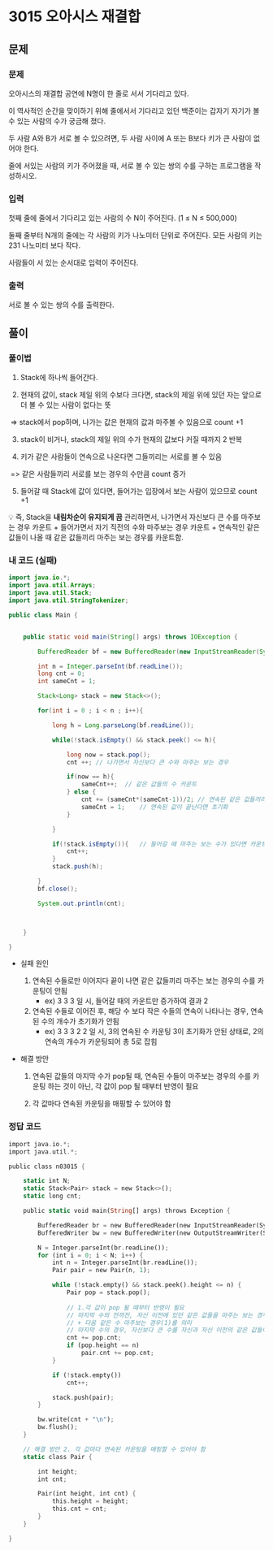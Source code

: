 # 3015 오아시스 재결합



## 문제



### 문제

오아시스의 재결합 공연에 N명이 한 줄로 서서 기다리고 있다.

이 역사적인 순간을 맞이하기 위해 줄에서서 기다리고 있던 백준이는 갑자기 자기가 볼 수 있는 사람의 수가 궁금해 졌다.

두 사람 A와 B가 서로 볼 수 있으려면, 두 사람 사이에 A 또는 B보다 키가 큰 사람이 없어야 한다.

줄에 서있는 사람의 키가 주어졌을 때, 서로 볼 수 있는 쌍의 수를 구하는 프로그램을 작성하시오.

### 입력

첫째 줄에 줄에서 기다리고 있는 사람의 수 N이 주어진다. (1 ≤ N ≤ 500,000)

둘째 줄부터 N개의 줄에는 각 사람의 키가 나노미터 단위로 주어진다. 모든 사람의 키는 231 나노미터 보다 작다.

사람들이 서 있는 순서대로 입력이 주어진다.

### 출력

서로 볼 수 있는 쌍의 수를 출력한다.





## 풀이



### 풀이법

1. Stack에 하나씩 들어간다.

2. 현재의 값이, stack 제일 위의 수보다 크다면, stack의 제일 위에 있던 자는 앞으로 더 볼 수 있는 사람이 없다는 뜻

​		=> stack에서 pop하며, 나가는 값은 현재의 값과 마주볼 수 있음으로  count +1

3. stack이 비거나, stack의 제일 위의 수가 현재의 값보다 커질 때까지 2 반복

4. 키가 같은 사람들이 연속으로 나온다면 그들끼리는 서로를 볼 수 있음

​		=> 같은 사람들끼리 서로를 보는 경우의 수만큼 count 증가

5. 들어갈 때 Stack에 값이 있다면, 들어가는 입장에서 보는 사람이 있으므로 count +1

:bulb: 즉, Stack을 **내림차순이 유지되게 끔** 관리하면서, 나가면서 자신보다 큰 수를 마주보는 경우 카운트 + 들어가면서 자기 직전의 수와 마주보는 경우 카운트 + 연속적인 같은 값들이 나올 때 같은 값들끼리 마주는 보는 경우를 카운트함.



### 내 코드 (실패)

```java
import java.io.*;
import java.util.Arrays;
import java.util.Stack;
import java.util.StringTokenizer;

public class Main {


    public static void main(String[] args) throws IOException {

        BufferedReader bf = new BufferedReader(new InputStreamReader(System.in));

        int n = Integer.parseInt(bf.readLine());
        long cnt = 0;
        int sameCnt = 1;

        Stack<Long> stack = new Stack<>();

        for(int i = 0 ; i < n ; i++){

            long h = Long.parseLong(bf.readLine());

            while(!stack.isEmpty() && stack.peek() <= h){

                long now = stack.pop();
                cnt ++; // 나가면서 자신보다 큰 수와 마주는 보는 경우

                if(now == h){
                    sameCnt++;	// 같은 값들의 수 카운트
                } else {
                    cnt += (sameCnt*(sameCnt-1))/2; // 연속된 같은 값들끼리 마주는 보는 경우의 수 만큼 증가
                    sameCnt = 1;	// 연속된 값이 끝난다면 초기화
                }

            }

            if(!stack.isEmpty()){	// 들어갈 때 마주는 보는 수가 있다면 카운트
                cnt++;
            }
            stack.push(h);

        }
        bf.close();

        System.out.println(cnt);



    }

}

```

- 실패 원인

  1. 연속된 수들로만 이어지다 끝이 나면 같은 값들끼리 마주는 보는 경우의 수를 카운팅이 안됨
     - ex) 3 3 3 일 시, 들어갈 때의 카운트만 증가하여 결과 2
  2. 연속된 수들로 이어진 후, 해당 수 보다 작은 수들의 연속이 나타나는 경우, 연속된 수의 개수가 초기화가 안됨
     - ex) 3 3 3 2 2 일 시, 3의 연속된 수 카운팅 3이 초기화가 안된 상태로, 2의 연속의 개수가 카운팅되어 총 5로 잡힘

- 해결 방안

  1. 연속된 값들의 마지막 수가 pop될 때, 연속된 수들이 마주보는 경우의 수를 카운팅 하는 것이 아닌, 각 값이 pop 될 때부터 반영이 필요

  2. 각 값마다 연속된 카운팅을 매핑할 수 있어야 함



### 정답 코드

```rust
import java.io.*;
import java.util.*;

public class n03015 {

    static int N;
    static Stack<Pair> stack = new Stack<>();
    static long cnt;

    public static void main(String[] args) throws Exception {

        BufferedReader br = new BufferedReader(new InputStreamReader(System.in));
        BufferedWriter bw = new BufferedWriter(new OutputStreamWriter(System.out));

        N = Integer.parseInt(br.readLine());
        for (int i = 0; i < N; i++) {
            int n = Integer.parseInt(br.readLine());
            Pair pair = new Pair(n, 1);

            while (!stack.empty() && stack.peek().height <= n) {
                Pair pop = stack.pop();
                
                // 1.각 값이 pop 될 때부터 반영이 필요
                // 마지막 수의 전까진, 자신 이전에 있던 같은 값들을 마주는 보는 경우의 수(i-1) 
                // + 다음 같은 수 마주보는 경우(1)를 의미
                // 마지막 수의 경우, 자신보다 큰 수를 자신과 자신 이전의 같은 값들이 마주는 보는 경우의 수(i)
                cnt += pop.cnt;
                if (pop.height == n)
                    pair.cnt += pop.cnt;
            }

            if (!stack.empty())
                cnt++;

            stack.push(pair);
        }

        bw.write(cnt + "\n");
        bw.flush();
    }

    // 해결 방안 2. 각 값마다 연속된 카운팅을 매핑할 수 있어야 함
    static class Pair {

        int height;
        int cnt;

        Pair(int height, int cnt) {
            this.height = height;
            this.cnt = cnt;
        }
    }

}
```

